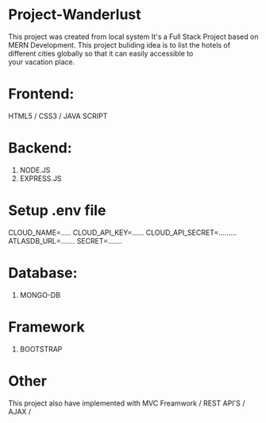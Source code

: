 
# Project-Wanderlust

 This project was created from local system
 It's a Full Stack Project based on MERN Development.  This project buliding idea is to list the hotels of different cities globally so that it can easily accessible to    
 your vacation place.
 
#  Frontend:
 HTML5 / CSS3 / JAVA SCRIPT

# Backend:
1. NODE.JS
2. EXPRESS.JS

# Setup .env file
CLOUD_NAME=.....
CLOUD_API_KEY=......
CLOUD_API_SECRET=.........
ATLASDB_URL=.......
SECRET=.......


# Database:
1. MONGO-DB

# Framework
1. BOOTSTRAP

# Other
  This project also have implemented with  MVC Freamwork / REST API'S / AJAX / 

  



